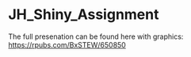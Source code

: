 # JH_Shiny_Assignment

The full presenation can be found here with graphics: https://rpubs.com/BxSTEW/650850
